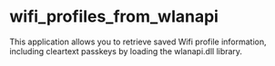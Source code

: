 # wifi_profiles_from_wlanapi
This application allows you to retrieve saved Wifi profile information, including cleartext passkeys by loading the wlanapi.dll library.
